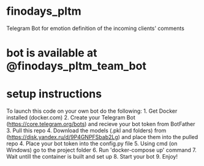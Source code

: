 # finodays_pltm
 Telegram Bot for emotion definition of the incoming clients' comments
# bot is available at @finodays_pltm_team_bot
# setup instructions
 To launch this code on your own bot do the following: 
    1. Get Docker installed (docker.com)
    2. Create your Telegram Bot (https://core.telegram.org/bots) and recieve your bot token from BotFather
    3. Pull this repo
    4. Download the models (.pkl and folders) from (https://disk.yandex.ru/d/9P4GNPFSbab2Lg) and place them into the pulled repo
    4. Place your bot token into the config.py file
    5. Using cmd (on Windows) go to the project folder
    6. Run 'docker-compose up' command
    7. Wait untill the container is built and set up
    8. Start your bot
    9. Enjoy!
